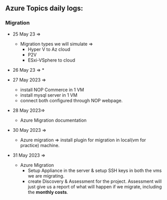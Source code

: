 Azure Topics daily logs:
-----------------------------

### Migration

* 25 May 23 => 
  * Migration types we will simulate => 
    * Hyper V to Az cloud
    * P2V
    * ESxi-VSphere to cloud

* 26 May 23 =>
  * 

* 27 May 2023 =>
  * install NOP Commerce in 1 VM
  * install mysql server in 1 VM
  * connect both configured through NOP webpage.

* 28 May 2023=>
  * Azure Migration documentation

* 30 May 2023 =>
  * Azure migration => install plugin for migration in local(vm for practice) machine.

* 31 May 2023 =>
  * Azure Migration
    * Setup Appliance in the server & setup SSH keys in both the vms we are migrating.
    * create Discovery & Assessment for the project. Assessment will just give us a report of what will happen if we migrate, including the **monthly costs**.
